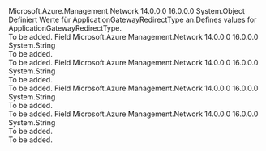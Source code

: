 <Type Name="ApplicationGatewayRedirectType" FullName="Microsoft.Azure.Management.Network.Models.ApplicationGatewayRedirectType">
  <TypeSignature Language="C#" Value="public static class ApplicationGatewayRedirectType" />
  <TypeSignature Language="ILAsm" Value=".class public auto ansi abstract sealed beforefieldinit ApplicationGatewayRedirectType extends System.Object" />
  <TypeSignature Language="DocId" Value="T:Microsoft.Azure.Management.Network.Models.ApplicationGatewayRedirectType" />
  <TypeSignature Language="VB.NET" Value="Public Class ApplicationGatewayRedirectType" />
  <TypeSignature Language="F#" Value="type ApplicationGatewayRedirectType = class" />
  <AssemblyInfo>
    <AssemblyName>Microsoft.Azure.Management.Network</AssemblyName>
    <AssemblyVersion>14.0.0.0</AssemblyVersion>
    <AssemblyVersion>16.0.0.0</AssemblyVersion>
  </AssemblyInfo>
  <Base>
    <BaseTypeName>System.Object</BaseTypeName>
  </Base>
  <Interfaces />
  <Docs>
    <summary>
            <span data-ttu-id="8e52c-101">Definiert Werte für ApplicationGatewayRedirectType an.</span><span class="sxs-lookup"><span data-stu-id="8e52c-101">Defines values for ApplicationGatewayRedirectType.</span></span>
            </summary>
    <remarks>To be added.</remarks>
  </Docs>
  <Members>
    <Member MemberName="Found">
      <MemberSignature Language="C#" Value="public const string Found;" />
      <MemberSignature Language="ILAsm" Value=".field public static literal string Found" />
      <MemberSignature Language="DocId" Value="F:Microsoft.Azure.Management.Network.Models.ApplicationGatewayRedirectType.Found" />
      <MemberSignature Language="VB.NET" Value="Public Const Found As String " />
      <MemberSignature Language="F#" Value="val mutable Found : string" Usage="Microsoft.Azure.Management.Network.Models.ApplicationGatewayRedirectType.Found" />
      <MemberType>Field</MemberType>
      <AssemblyInfo>
        <AssemblyName>Microsoft.Azure.Management.Network</AssemblyName>
        <AssemblyVersion>14.0.0.0</AssemblyVersion>
        <AssemblyVersion>16.0.0.0</AssemblyVersion>
      </AssemblyInfo>
      <ReturnValue>
        <ReturnType>System.String</ReturnType>
      </ReturnValue>
      <Docs>
        <summary>To be added.</summary>
        <remarks>To be added.</remarks>
      </Docs>
    </Member>
    <Member MemberName="Permanent">
      <MemberSignature Language="C#" Value="public const string Permanent;" />
      <MemberSignature Language="ILAsm" Value=".field public static literal string Permanent" />
      <MemberSignature Language="DocId" Value="F:Microsoft.Azure.Management.Network.Models.ApplicationGatewayRedirectType.Permanent" />
      <MemberSignature Language="VB.NET" Value="Public Const Permanent As String " />
      <MemberSignature Language="F#" Value="val mutable Permanent : string" Usage="Microsoft.Azure.Management.Network.Models.ApplicationGatewayRedirectType.Permanent" />
      <MemberType>Field</MemberType>
      <AssemblyInfo>
        <AssemblyName>Microsoft.Azure.Management.Network</AssemblyName>
        <AssemblyVersion>14.0.0.0</AssemblyVersion>
        <AssemblyVersion>16.0.0.0</AssemblyVersion>
      </AssemblyInfo>
      <ReturnValue>
        <ReturnType>System.String</ReturnType>
      </ReturnValue>
      <Docs>
        <summary>To be added.</summary>
        <remarks>To be added.</remarks>
      </Docs>
    </Member>
    <Member MemberName="SeeOther">
      <MemberSignature Language="C#" Value="public const string SeeOther;" />
      <MemberSignature Language="ILAsm" Value=".field public static literal string SeeOther" />
      <MemberSignature Language="DocId" Value="F:Microsoft.Azure.Management.Network.Models.ApplicationGatewayRedirectType.SeeOther" />
      <MemberSignature Language="VB.NET" Value="Public Const SeeOther As String " />
      <MemberSignature Language="F#" Value="val mutable SeeOther : string" Usage="Microsoft.Azure.Management.Network.Models.ApplicationGatewayRedirectType.SeeOther" />
      <MemberType>Field</MemberType>
      <AssemblyInfo>
        <AssemblyName>Microsoft.Azure.Management.Network</AssemblyName>
        <AssemblyVersion>14.0.0.0</AssemblyVersion>
        <AssemblyVersion>16.0.0.0</AssemblyVersion>
      </AssemblyInfo>
      <ReturnValue>
        <ReturnType>System.String</ReturnType>
      </ReturnValue>
      <Docs>
        <summary>To be added.</summary>
        <remarks>To be added.</remarks>
      </Docs>
    </Member>
    <Member MemberName="Temporary">
      <MemberSignature Language="C#" Value="public const string Temporary;" />
      <MemberSignature Language="ILAsm" Value=".field public static literal string Temporary" />
      <MemberSignature Language="DocId" Value="F:Microsoft.Azure.Management.Network.Models.ApplicationGatewayRedirectType.Temporary" />
      <MemberSignature Language="VB.NET" Value="Public Const Temporary As String " />
      <MemberSignature Language="F#" Value="val mutable Temporary : string" Usage="Microsoft.Azure.Management.Network.Models.ApplicationGatewayRedirectType.Temporary" />
      <MemberType>Field</MemberType>
      <AssemblyInfo>
        <AssemblyName>Microsoft.Azure.Management.Network</AssemblyName>
        <AssemblyVersion>14.0.0.0</AssemblyVersion>
        <AssemblyVersion>16.0.0.0</AssemblyVersion>
      </AssemblyInfo>
      <ReturnValue>
        <ReturnType>System.String</ReturnType>
      </ReturnValue>
      <Docs>
        <summary>To be added.</summary>
        <remarks>To be added.</remarks>
      </Docs>
    </Member>
  </Members>
</Type>